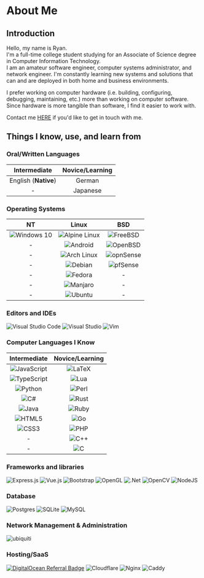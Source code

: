 # About Me

## Introduction

Hello, my name is Ryan.\
I'm a full-time college student studying for an Associate of Science degree in Computer Information Technology.\
I am an amateur software engineer, computer systems administrator, and network engineer. I'm constantly learning new systems and solutions that can and are deployed in both home and business environments.

I prefer working on computer hardware (i.e. building, configuring, debugging, maintaining, etc.) more than working on computer software. Since hardware is more tangible than software, I find it easier to work with.

Contact me [HERE](mailto:rbradley0@foxsys.org?subject=Contacting%20From%20Github) if you'd like to get in touch with me.

## Things I know, use, and learn from

### Oral/Written Languages

| Intermediate | Novice/Learning |
| :-: | :-: |
|English (**Native**)|German|
|-|Japanese|

### Operating Systems

| NT | Linux | BSD |
| :-: | :-: | :-: |
|![Windows 10](https://img.shields.io/badge/Windows-0078D6?style=for-the-badge&logo=windows&logoColor=white)|![Alpine Linux](https://img.shields.io/badge/Alpine_Linux-0D597F?style=for-the-badge&logo=alpine-linux&logoColor=white)|![FreeBSD](https://img.shields.io/badge/FreeBSD-FF0000?style=for-the-badge&logo=freebsd&logoColor=white)|
|-|![Android](https://img.shields.io/badge/Android-3DDC84?style=for-the-badge&logo=android&logoColor=white)|![OpenBSD](https://img.shields.io/badge/OpenBSD-FFD700?style=for-the-badge&logo=openbsd&logoColor=black)|
|-|![Arch Linux](https://img.shields.io/badge/Arch_Linux-1793D1?style=for-the-badge&logo=arch-linux&logoColor=white)|![opnSense](https://img.shields.io/badge/opnSense-E95420?style=for-the-badge&logo=opnsense&logoColor=white)|
|-|![Debian](https://img.shields.io/badge/Debian-D70A53?style=for-the-badge&logo=debian&logoColor=white)|![pfSense](https://img.shields.io/badge/pfSense-0078d7?style=for-the-badge&logo=pfsense&logoColor=white)|
|-|![Fedora](https://img.shields.io/badge/Fedora-294172?style=for-the-badge&logo=fedora&logoColor=white)|-|
|-|![Manjaro](https://img.shields.io/badge/Manjaro-11AB00?style=for-the-badge&logo=manjaro&logoColor=white)|-|
|-|![Ubuntu](https://img.shields.io/badge/Ubuntu-E95420?style=for-the-badge&logo=ubuntu&logoColor=white)|-|

### Editors and IDEs

![Visual Studio Code](https://img.shields.io/badge/VS_Code-0078d7?style=for-the-badge&logo=visual-studio-code&logoColor=white)
![Visual Studio](https://img.shields.io/badge/Visual_Studio-5C2D91?style=for-the-badge&logo=visual-studio&logoColor=white)
![Vim](https://img.shields.io/badge/VIM-%2311AB00?style=for-the-badge&logo=vim&logoColor=white)

### Computer Languages I Know

| Intermediate | Novice/Learning |
|:-:|:-:|
|![JavaScript](https://img.shields.io/badge/javascript-%23323330?style=for-the-badge&logo=javascript&logoColor=%23F7DF1E)|![LaTeX](https://img.shields.io/badge/latex-%23008080?style=for-the-badge&logo=latex&logoColor=white)|
|![TypeScript](https://img.shields.io/badge/typescript-%23007ACC?style=for-the-badge&logo=typescript&logoColor=white)|![Lua](https://img.shields.io/badge/lua-%232C2D72?style=for-the-badge&logo=lua&logoColor=white)|
|![Python](https://img.shields.io/badge/python-%2314354C?style=for-the-badge&logo=python&logoColor=white)|![Perl](https://img.shields.io/badge/perl-%2339457E?style=for-the-badge&logo=perl&logoColor=white)|
|![C#](https://img.shields.io/badge/c%23-%23239120?style=for-the-badge&logo=c-sharp&logoColor=white)|![Rust](https://img.shields.io/badge/rust-%23000000?style=for-the-badge&logo=rust&logoColor=white)|
|![Java](https://img.shields.io/badge/java-%23ED8B00?style=for-the-badge&logo=java&logoColor=white)|![Ruby](https://img.shields.io/badge/ruby-%23CC342D?style=for-the-badge&logo=ruby&logoColor=white)|
|![HTML5](https://img.shields.io/badge/html5-%23E34F26?style=for-the-badge&logo=html5&logoColor=white)|![Go](https://img.shields.io/badge/go-%2300ADD8?style=for-the-badge&logo=go&logoColor=white)|
|![CSS3](https://img.shields.io/badge/css3-%231572B6?style=for-the-badge&logo=css3&logoColor=white)|![PHP](https://img.shields.io/badge/php-%23777BB4?style=for-the-badge&logo=php&logoColor=white)|
|-|![C++](https://img.shields.io/badge/c++-%2300599C?style=for-the-badge&logo=c%2B%2B&logoColor=white)|
|-|![C](https://img.shields.io/badge/c-%2300599C?style=for-the-badge&logo=c&logoColor=white)|

### Frameworks and libraries

![Express.js](https://img.shields.io/badge/express.js-%23404d59?style=for-the-badge&logo=express&logoColor=%2361DAFB)
![Vue.js](https://img.shields.io/badge/vuejs-%2335495e?style=for-the-badge&logo=vue-dot-js&logoColor=%234FC08D)
![Bootstrap](https://img.shields.io/badge/bootstrap-%23563D7C?style=for-the-badge&logo=bootstrap&logoColor=white)
![OpenGL](https://img.shields.io/badge/OpenGL-%23FFFFFF?style=for-the-badge&logo=opengl)
![.Net](https://img.shields.io/badge/.NET-5C2D91?style=for-the-badge&logo=.net&logoColor=white)
![OpenCV](https://img.shields.io/badge/opencv-%23white?style=for-the-badge&logo=opencv&logoColor=white)
![NodeJS](https://img.shields.io/badge/node.js-%2343853D?style=for-the-badge&logo=node-dot-js&logoColor=white)

### Database

![Postgres](https://img.shields.io/badge/postgres-%23316192?style=for-the-badge&logo=postgresql&logoColor=white)
![SQLite](https://img.shields.io/badge/sqlite-%2307405e?style=for-the-badge&logo=sqlite&logoColor=white)
![MySQL](https://img.shields.io/badge/mysql-%2300f?style=for-the-badge&logo=mysql&logoColor=white)

### Network Management & Administration

![ubiquiti](https://img.shields.io/badge/ubiquiti-%2300f?style=for-the-badge&logo=ubiquiti&logoColor=white)

### Hosting/SaaS

[![DigitalOcean Referral Badge](https://img.shields.io/badge/DigitalOcean-%230167ff?style=for-the-badge&logo=digitalOcean&logoColor=white)](https://www.digitalocean.com/?refcode=ae0a1f51dd8d&utm_campaign=Referral_Invite&utm_medium=Referral_Program&utm_source=badge)
![Cloudflare](https://img.shields.io/badge/Cloudflare-%23FFA500?style=for-the-badge&logo=cloudflare&logoColor=white)
![Nginx](https://img.shields.io/badge/nginx-%23009639?style=for-the-badge&logo=nginx&logoColor=white)
![Caddy](https://img.shields.io/badge/caddy-%23009639?style=for-the-badge)

